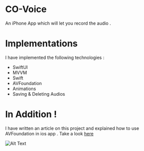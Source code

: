 # CO-Voice
An iPhone App which will let you record the audio .

# Implementations 
I have implemented the following technologies :

- SwiftUI
- MVVM 
- Swift
- AVFoundation 
- Animations
- Saving & Deleting Audios

# In Addition !
I have written an article on this project and explained how to use AVFoundation in ios app . Take a look [here](https://mdcode2021.medium.com/audio-recording-in-swiftui-mvvm-with-avfoundation-an-ios-app-6e6c8ddb00cc) 

![Alt Text](https://github.com/myawesomehub/CO-Voice/blob/main/AppView.gif)
